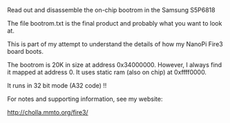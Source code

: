 Read out and disassemble the on-chip bootrom in the Samsung S5P6818

The file bootrom.txt is the final product and probably what you
want to look at.

This is part of my attempt to understand the details of how my NanoPi Fire3
board boots.

The bootrom is 20K in size at address 0x34000000.
However, I always find it mapped at address 0.
It uses static ram (also on chip) at 0xffff0000.

It runs in 32 bit mode (A32 code) !!

For notes and supporting information, see my website:

http://cholla.mmto.org/fire3/
